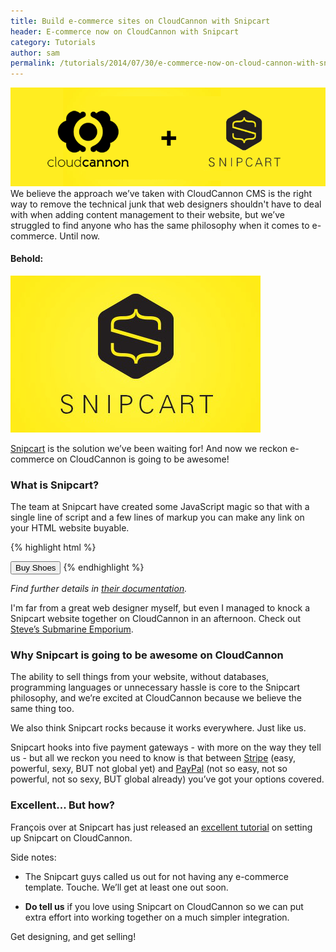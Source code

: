 ```yaml
---
title: Build e-commerce sites on CloudCannon with Snipcart
header: E-commerce now on CloudCannon with Snipcart
category: Tutorials
author: sam
permalink: /tutorials/2014/07/30/e-commerce-now-on-cloud-cannon-with-snipcart.html
---
```


![CloudCannon + Snipcart](/img/blog/snipcart-response/cloudcannon_and_snipcart.png)
We believe the approach we’ve taken with CloudCannon CMS is the right way to remove the technical junk that web designers shouldn't have to deal with when adding content management to their website, but we’ve struggled to find anyone who has the same philosophy when it comes to e-commerce. Until now.

#### Behold:

![Snipcart logo](/img/blog/snipcart-response/snipcart.png)

[Snipcart](http://www.snipcart.com) is the solution we’ve been waiting for! And now we reckon e-commerce on CloudCannon is going to be awesome!

### What is Snipcart?

The team at Snipcart have created some JavaScript magic so that with a single line of script and a few lines of markup you can make any link on your HTML website buyable.

{% highlight html %}
<script type="text/javascript"
  id="snipcart"
  src="https://app.snipcart.com/scripts/snipcart.js"
  data-api-key="{YOUR_API_KEY}">
</script>

<button class="snipcart-add-item"
  data-item-id="42"
  data-item-name="Shoes"
  data-item-price="10.00"
  data-item-url="/store">
  Buy Shoes
</button>
{% endhighlight %}

*Find further details in [their documentation](http://docs.snipcart.com/getting-started/installation).*

I'm far from a great web designer myself, but even I managed to knock a Snipcart website together on CloudCannon in an afternoon. Check out [Steve’s Submarine Emporium](http://sse.cloudvent.net/).

### Why Snipcart is going to be awesome on CloudCannon

The ability to sell things from your website, without databases, programming languages or unnecessary hassle is core to the Snipcart philosophy, and we’re excited at CloudCannon because we believe the same thing too.

We also think Snipcart rocks because it works everywhere. Just like us.

Snipcart hooks into five payment gateways - with more on the way they tell us - but all we reckon you need to know is that between [Stripe](https://stripe.com/) (easy, powerful, sexy, BUT not global yet) and [PayPal](https://www.paypal.com/) (not so easy, not so powerful, not so sexy, BUT global already) you’ve got your options covered.

### Excellent... But how?

François over at Snipcart has just released an [excellent tutorial](https://snipcart.com/blog/how-to-sell-online-with-cloudcannon) on setting up Snipcart on CloudCannon.

Side notes:

- The Snipcart guys called us out for not having any e-commerce template. Touche. We’ll get at least one out soon.

- **Do tell us** if you love using Snipcart on CloudCannon so we can put extra effort into working together on a much simpler integration.

Get designing, and get selling!
